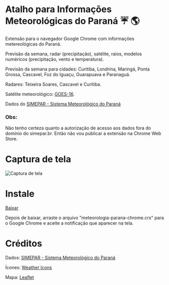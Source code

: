 # Atalho para Informações Meteorológicas do Paraná :umbrella: :earth_americas:

Extensão para o navegador Google Chrome com informações metereológicas do Paraná.

Previsão da semana, radar (precipitação), satélite, raios, modelos numéricos (precipitação, vento e temperatura).

Previsão da semana para cidades: Curitiba, Londrina, Maringá, Ponta Grossa, Cascavel, Foz do Iguaçu, Guarapuava e Paranaguá.

Radares: Teixeira Soares, Cascavel e Curitiba.

Satélite meteorológico: <a href="https://pt.wikipedia.org/wiki/GOES_16" target="_blank">GOES-16</a>.

Dados do <a href="http://simepar.br" target="_blank">SIMEPAR - Sistema Meteorológico do Paraná</a>

### Obs:
Não tenho certeza quanto a autorização de acesso aos dados fora do domínio do simepar.br. Então não vou publicar a extensão na Chrome Web Store.

# Captura de tela

![Captura de tela](https://github.com/dirceup/meteorologia-parana-chrome/blob/master/captura-de-tela.gif)

# Instale

<a href="https://github.com/dirceup/meteorologia-parana-chrome/blob/master/meteorologia-parana-chrome.crx" target="_blank">Baixar</a>

Depois de baixar, arraste o arquivo "meteorologia-parana-chrome.crx" para o Google Chrome e aceite a notificação que aparecer na tela.

# Créditos

Dados: <a href="http://simepar.br" target="_blank">SIMEPAR - Sistema Meteorológico do Paraná</a>

Ícones: <a href="https://erikflowers.github.io/weather-icons/" target="_blank">Weather Icons</a>

Mapa: <a href="https://leafletjs.com/" target="_blank">Leaflet</a>
